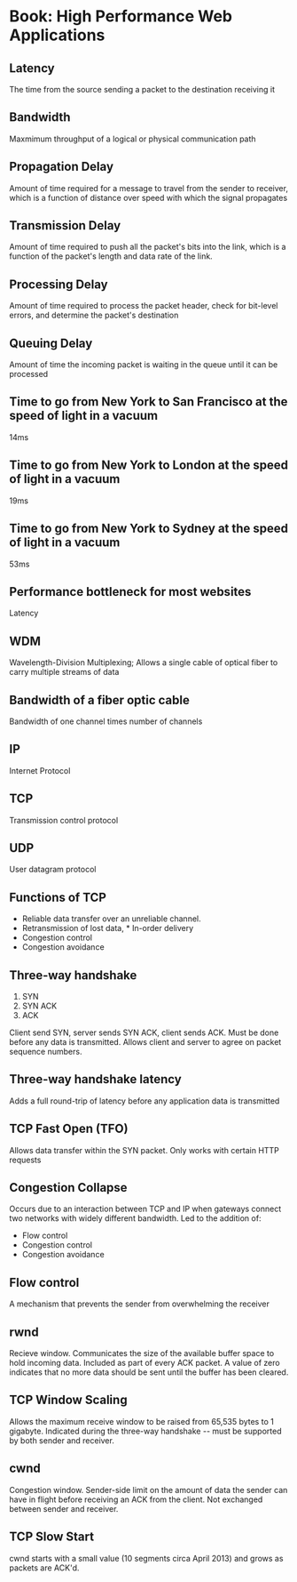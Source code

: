 # Book: High Performance Web Applications

## Latency

The time from the source sending a packet to the destination receiving it

## Bandwidth

Maxmimum throughput of a logical or physical communication path

## Propagation Delay

Amount of time required for a message to travel from the sender to receiver, which is a function of distance over speed with which the signal propagates

## Transmission Delay

Amount of time required to push all the packet's bits into the link, which is a function of the packet's length and data rate of the link.

## Processing Delay

Amount of time required to process the packet header, check for bit-level errors, and determine the packet's destination

## Queuing Delay

Amount of time the incoming packet is waiting in the queue until it can be processed

## Time to go from New York to San Francisco at the speed of light in a vacuum

14ms

## Time to go from New York to London at the speed of light in a vacuum

19ms

## Time to go from New York to Sydney at the speed of light in a vacuum

53ms

## Performance bottleneck for most websites

Latency

## WDM

Wavelength-Division Multiplexing; Allows a single cable of optical fiber to carry multiple streams of data

## Bandwidth of a fiber optic cable

Bandwidth of one channel times number of channels

## IP

Internet Protocol

## TCP

Transmission control protocol

## UDP

User datagram protocol

## Functions of TCP

* Reliable data transfer over an unreliable channel.
* Retransmission of lost data, * In-order delivery
* Congestion control
* Congestion avoidance

## Three-way handshake

1. SYN
1. SYN ACK
1. ACK

Client send SYN, server sends SYN ACK, client sends ACK. Must be done before any data is transmitted. Allows client and server to agree on packet sequence numbers.

## Three-way handshake latency

Adds a full round-trip of latency before any application data is transmitted

## TCP Fast Open (TFO)

Allows data transfer within the SYN packet. Only works with certain HTTP requests

## Congestion Collapse

Occurs due to an interaction between TCP and IP when gateways connect two networks with widely different bandwidth. Led to the addition of:

* Flow control
* Congestion control
* Congestion avoidance

## Flow control

A mechanism that prevents the sender from overwhelming the receiver

## rwnd

Recieve window. Communicates the size of the available buffer space to hold incoming data. Included as part of every ACK packet. A value of zero indicates that no more data should be sent until the buffer has been cleared.

## TCP Window Scaling

Allows the maximum receive window to be raised from 65,535 bytes to 1 gigabyte. Indicated during the three-way handshake -- must be supported by both sender and receiver.

## cwnd

Congestion window. Sender-side limit on the amount of data the sender can have in flight before receiving an ACK from the client. Not exchanged between sender and receiver.

## TCP Slow Start

cwnd starts with a small value (10 segments circa April 2013) and grows as packets are ACK'd.
